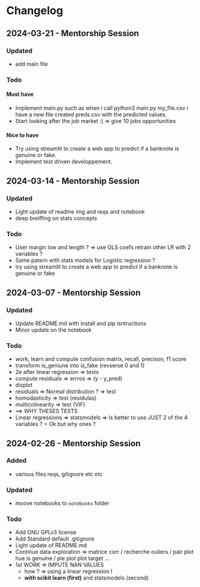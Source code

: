 # Changelog


## 2024-03-21 - Mentorship Session

### Updated
- add main file 

### Todo
#### Must have 
- Implement main.py such as when i call python3 main.py my_file.csv i have a new file created preds.csv with the predicted values.
- Start looking after the job market :) => give 10 jobs opportunities 
#### Nice to have
- Try using streamlit to create a web app to predict if a banknote is genuine or fake.
- Implement test driven developpement.


## 2024-03-14 - Mentorship Session


### Updated
- Light update of readme img and reqs and notebook
- deep breiffing on stats concepts

### Todo
- User margin low and length ? => use OLS coefs retrain other LR with 2 variables ? 
- Same patern with stats models for Logistic regression ?
- try using streamlit to create a web app to predict if a banknote is genuine or fake



## 2024-03-07 - Mentorship Session

### Updated
- Update README.md with install and pip isntructions
- Minor update on the notebook

### Todo
- work, learn and compute confusion matrix, recall, precison, f1 score
- transform is_geniune into is_fake (revserse 0 and 1)
- 2e after linear regression => tests 
 - compute residuals => errros => (y - y_pred)
 - displot 
 - residuals => Normal distribution ? => test 
 - homodasticity => test (residulas) 
 - multicolinearity => test (VIF) 
 - ==> WHY THESES TESTS
 - Linear regressions => statsmodels => Is better to use JUST 2 of the 4 variables ?   = Ok but why ones ?


## 2024-02-26 - Mentorship Session

### Added
- various files reqs, gitignore etc etc

### Updated
- moove notebooks to ```notebooks``` folder

### Todo
- Add GNU GPLv3 license
- Add Standard default .gitignore 
- Light update of README.md
- Continue data exploration => matrice corr / recherche ouliers /  pair plot hue is genuine / pie plot plot target ...
- 1st WORK => IMPUTE NAN VALUES
    - how ? => using a linear regression ! 
    - **with scikit learn (first)** and statsmodels (second) 
    

